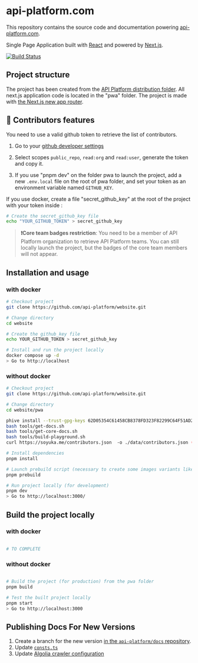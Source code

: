 # api-platform.com

This repository contains the source code and documentation powering [api-platform.com](https://api-platform.com/).

Single Page Application built with [React](https://facebook.github.io/react/) and powered by [Next.js](https://nextjs.org/).

[![Build Status](https://travis-ci.org/api-platform/website.svg?branch=main)](https://travis-ci.org/api-platform/website)


## Project structure

The project has been created from the [API Platform distribution folder](https://api-platform.com/docs/distribution/#installing-the-framework). All next.js application code is located in the "pwa" folder. The project is made with [the Next.js new app router](https://nextjs.org/docs/app).


## 🤝 Contributors features

You need to use a valid github token to retrieve the list of contributors.

1. Go to your [github developer settings](https://github.com/settings/tokens)

2. Select scopes `public_repo`, `read:org` and `read:user`, generate the token and copy it.

3. If you use "pnpm dev" on the folder pwa to launch the project, add a new `.env.local` file on the root of pwa folder, and set your token as an environment variable named `GITHUB_KEY`. 


If you use docker, create a file "secret_github_key" at the root of the project with your token inside : 
```sh
# Create the secret_github_key file
echo "YOUR_GITHUB_TOKEN" > secret_github_key

```

> **❗Core team badges restriction**: You need to be a member of API Platform organization to retrieve API Platform teams. You can still locally launch the project, but the badges of the core team members will not appear.

## Installation and usage

### with docker

```sh
# Checkout project
git clone https://github.com/api-platform/website.git

# Change directory
cd website

# Create the github_key file
echo YOUR_GITHUB_TOKEN > secret_github_key

# Install and run the project locally
docker compose up -d
> Go to http://localhost

```

### without docker

```sh
# Checkout project
git clone https://github.com/api-platform/website.git

# Change directory
cd website/pwa

phive install --trust-gpg-keys 62D05354C61458CB8378FD323F82299C64F51AD2 --copy https://github.com/php-documentation-generator/php-documentation-generator/releases/download/v0.0.0-beta.1/pdg.phar
bash tools/get-docs.sh
bash tools/get-core-docs.sh
bash tools/build-playground.sh
curl https://soyuka.me/contributors.json  -o ./data/contributors.json (commented in the playground)

# Install dependencies
pnpm install

# Launch prebuild script (necessary to create some images variants like wallpapers or logos, and to generate the contributors ranking)
pnpm prebuild

# Run project locally (for development)
pnpm dev
> Go to http://localhost:3000/


```

## Build the project locally

### with docker

```sh

# TO COMPLETE

```


### without docker

```sh

# Build the project (for production) from the pwa folder
pnpm build

# Test the built project locally
pnpm start
> Go to http://localhost:3000

```

## Publishing Docs For New Versions

1. Create a branch for the new version [in the `api-platform/docs` repository](https://github.com/api-platform/docs).
2. Update [`consts.ts`](./pwa/consts.ts)
3. Update [Algolia crawler configuration](https://crawler.algolia.com/admin/crawlers/23316da5-88e8-4a30-ab16-d5ec5bd9133f/configuration/edit)



